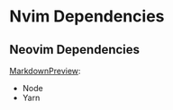 # Nvim Dependencies
## Neovim Dependencies
[MarkdownPreview](https://github.com/iamcco/markdown-preview.nvim):
- Node 
- Yarn

